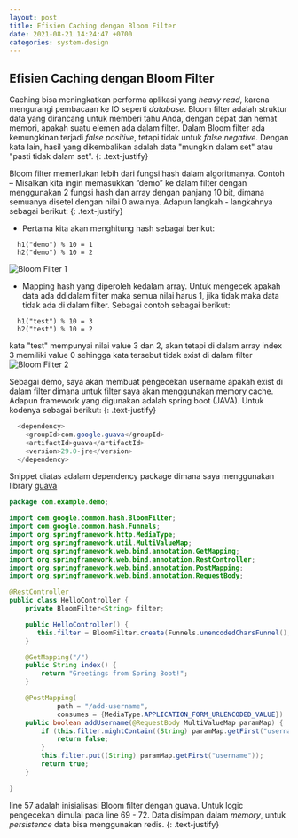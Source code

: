 ```yaml
---
layout: post
title: Efisien Caching dengan Bloom Filter
date: 2021-08-21 14:24:47 +0700
categories: system-design
---
```

## Efisien Caching dengan Bloom Filter

Caching bisa meningkatkan performa aplikasi yang _heavy read_, karena mengurangi pembacaan ke IO seperti _database_. Bloom filter adalah struktur data yang dirancang untuk memberi tahu Anda, dengan cepat dan hemat memori, apakah suatu elemen ada dalam filter. Dalam Bloom filter ada kemungkinan terjadi _false positive_, tetapi tidak untuk _false negative_. Dengan kata lain, hasil yang dikembalikan adalah data "mungkin dalam set" atau "pasti tidak dalam set".
{: .text-justify}

Bloom filter memerlukan lebih dari fungsi hash dalam algoritmanya. Contoh – Misalkan kita ingin memasukkan “demo” ke dalam filter dengan menggunakan 2 fungsi hash dan array dengan panjang 10 bit, dimana semuanya disetel dengan nilai 0 awalnya. Adapun langkah - langkahnya sebagai berikut:
{: .text-justify}

- Pertama kita akan menghitung hash sebagai berikut:
~~~
  h1("demo") % 10 = 1
  h2("demo") % 10 = 2
~~~
![Bloom Filter 1](https://blog-firmantoari.s3.ap-southeast-1.amazonaws.com/bloom-filter-caching-1.png)
 
- Mapping hash yang diperoleh kedalam array. Untuk mengecek apakah data ada ddidalam filter maka semua nilai harus 1, jika tidak maka data tidak ada di dalam filter. Sebagai contoh sebagai berikut:
~~~
  h1("test") % 10 = 3
  h2("test") % 10 = 2
~~~
kata "test" mempunyai nilai value 3 dan 2, akan tetapi di dalam array index 3 memiliki value 0 sehingga kata tersebut tidak exist di dalam filter
![Bloom Filter 2](https://blog-firmantoari.s3.ap-southeast-1.amazonaws.com/bloom-filter-caching-2.png)


Sebagai demo, saya akan membuat pengecekan username apakah exist di dalam filter dimana untuk filter saya akan menggunakan memory cache. Adapun framework yang digunakan adalah spring boot (JAVA). Untuk kodenya sebagai berikut:
{: .text-justify}

```java
  <dependency>
	<groupId>com.google.guava</groupId>
	<artifactId>guava</artifactId>
	<version>29.0-jre</version>
  </dependency>
```
Snippet diatas adalam dependency package dimana saya menggunakan library [guava](https://mvnrepository.com/artifact/com.google.guava/guava/11.0)

```java
package com.example.demo;

import com.google.common.hash.BloomFilter;
import com.google.common.hash.Funnels;
import org.springframework.http.MediaType;
import org.springframework.util.MultiValueMap;
import org.springframework.web.bind.annotation.GetMapping;
import org.springframework.web.bind.annotation.RestController;
import org.springframework.web.bind.annotation.PostMapping;
import org.springframework.web.bind.annotation.RequestBody;

@RestController
public class HelloController {
    private BloomFilter<String> filter;

    public HelloController() {
       this.filter = BloomFilter.create(Funnels.unencodedCharsFunnel(), 100);
    }

    @GetMapping("/")
    public String index() {
        return "Greetings from Spring Boot!";
    }

    @PostMapping(
            path = "/add-username",
            consumes = {MediaType.APPLICATION_FORM_URLENCODED_VALUE})
    public boolean addUsername(@RequestBody MultiValueMap paramMap) {
        if (this.filter.mightContain((String) paramMap.getFirst("username"))) {
            return false;
        }
        this.filter.put((String) paramMap.getFirst("username"));
        return true;
    }

}
```

line 57 adalah inisialisasi Bloom filter dengan guava. Untuk logic pengecekan dimulai pada line 69 - 72. Data disimpan dalam _memory_, untuk _persistence_ data bisa menggunakan
redis.
{: .text-justify}
